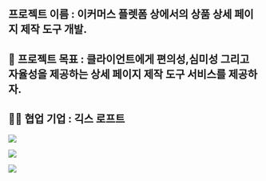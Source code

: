 ## 프로젝트 이름 : 이커머스 플렛폼 상에서의 상품 상세 페이지 제작 도구 개발.

## 💪 프로젝트 목표 : 클라이언트에게 편의성,심미성 그리고 자율성을 제공하는 상세 페이지 제작 도구 서비스를 제공하자.

## 👨‍💼 협업 기업 : 긱스 로프트

![](https://velog.velcdn.com/images/choidongkuen/post/6add2bc9-e93d-4c9e-91b8-cefb1bc02f63/image.png)

![](https://velog.velcdn.com/images/choidongkuen/post/14ae7c5b-cd16-48a5-bce0-f5e4d94b026f/image.png)

![](https://velog.velcdn.com/images/choidongkuen/post/c34e0959-0423-4610-b3ce-222e93c1d2f8/image.png)
